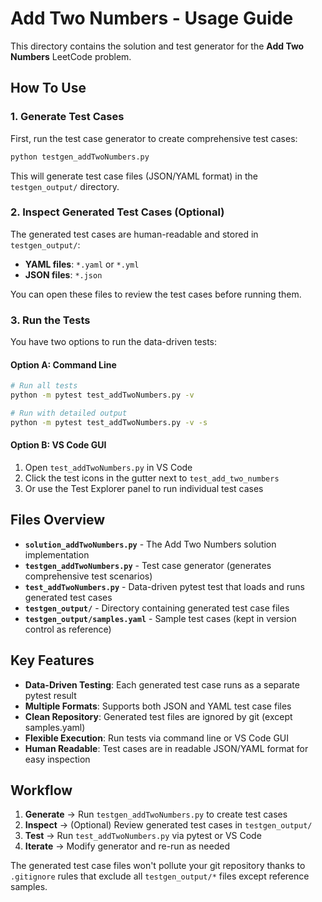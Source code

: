 # Add Two Numbers - Usage Guide

This directory contains the solution and test generator for the **Add Two Numbers** LeetCode problem.

## How To Use

### 1. Generate Test Cases

First, run the test case generator to create comprehensive test cases:

```bash
python testgen_addTwoNumbers.py
```

This will generate test case files (JSON/YAML format) in the `testgen_output/` directory.

### 2. Inspect Generated Test Cases (Optional)

The generated test cases are human-readable and stored in `testgen_output/`:
- **YAML files**: `*.yaml` or `*.yml` 
- **JSON files**: `*.json`

You can open these files to review the test cases before running them.

### 3. Run the Tests

You have two options to run the data-driven tests:

#### Option A: Command Line
```bash
# Run all tests
python -m pytest test_addTwoNumbers.py -v

# Run with detailed output
python -m pytest test_addTwoNumbers.py -v -s
```

#### Option B: VS Code GUI
1. Open `test_addTwoNumbers.py` in VS Code
2. Click the test icons in the gutter next to `test_add_two_numbers`
3. Or use the Test Explorer panel to run individual test cases

## Files Overview

- **`solution_addTwoNumbers.py`** - The Add Two Numbers solution implementation
- **`testgen_addTwoNumbers.py`** - Test case generator (generates comprehensive test scenarios)  
- **`test_addTwoNumbers.py`** - Data-driven pytest test that loads and runs generated test cases
- **`testgen_output/`** - Directory containing generated test case files
- **`testgen_output/samples.yaml`** - Sample test cases (kept in version control as reference)

## Key Features

- **Data-Driven Testing**: Each generated test case runs as a separate pytest result
- **Multiple Formats**: Supports both JSON and YAML test case files
- **Clean Repository**: Generated test files are ignored by git (except samples.yaml)
- **Flexible Execution**: Run tests via command line or VS Code GUI
- **Human Readable**: Test cases are in readable JSON/YAML format for easy inspection

## Workflow

1. **Generate** → Run `testgen_addTwoNumbers.py` to create test cases
2. **Inspect** → (Optional) Review generated test cases in `testgen_output/`
3. **Test** → Run `test_addTwoNumbers.py` via pytest or VS Code
4. **Iterate** → Modify generator and re-run as needed

The generated test case files won't pollute your git repository thanks to `.gitignore` rules that exclude all `testgen_output/*` files except reference samples.